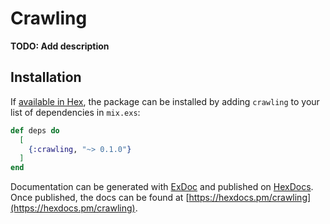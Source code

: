 # Crawling

**TODO: Add description**

## Installation

If [available in Hex](https://hex.pm/docs/publish), the package can be installed
by adding `crawling` to your list of dependencies in `mix.exs`:

```elixir
def deps do
  [
    {:crawling, "~> 0.1.0"}
  ]
end
```

Documentation can be generated with [ExDoc](https://github.com/elixir-lang/ex_doc)
and published on [HexDocs](https://hexdocs.pm). Once published, the docs can
be found at [https://hexdocs.pm/crawling](https://hexdocs.pm/crawling).

